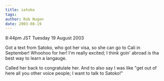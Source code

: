 ```yaml
---
title: satoko
tags: 
author: Rob Nugen
date: 2003-08-19
---
```


<p class=date>8:44pm JST Tuesday 19 August 2003</p>

<p>Got a text from Satoko, who got her visa, so she can go to Cali in
September!  Whoohoo for her!  I'm really excited; I think goin' abroad
is tha best way to learn a langauge.</p>

<p>Called her back to congratulate her.  And to also say I was like
"get out of here all you other voice people; I want to talk to
Satoko!"</p>

